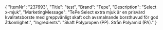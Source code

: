 {
  "ItemNr": "237693",
  "Title": "test",
  "Brand": "Tepe",
  "Description": "Select x-mjuk",
  "MarketingMessage": "TePe Select extra mjuk är en prisvärd kvalitetsborste med greppvänligt skaft och avsmalnande borsthuvud för god åtkomlighet.",
  "Ingredients": "Skaft Polypropen (PP). Strån Polyamid (PA)."
}